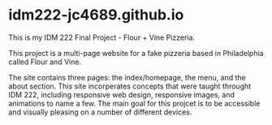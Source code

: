 # idm222-jc4689.github.io
This is my IDM 222 Final Project - Flour + Vine Pizzeria.

This project is a multi-page website for a fake pizzeria based in Philadelphia called Flour and Vine.

The site contains three pages:  the index/homepage, the menu, and the about section.  This site incorperates concepts that were taught throught IDM 222, including responsive web design, responsive images, and animations to name a few.  The main goal for this projcet is to be accessible and visually pleasing on a number of different devices.
